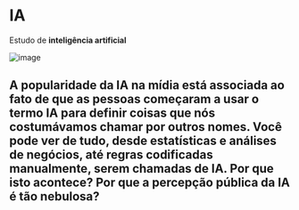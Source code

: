 # IA
 Estudo de **inteligência artificial**


 ![image](https://encrypted-tbn0.gstatic.com/images?q=tbn:ANd9GcSQ1wihF5887HUASX_VgJjRzv13VRQgzsZeMQ&usqp=CAU)
 

 ## A popularidade da IA na mídia está associada ao fato de que as pessoas começaram a usar o termo IA para definir coisas que nós costumávamos chamar por outros nomes. Você pode ver de tudo, desde estatísticas e análises de negócios, até regras codificadas manualmente, serem chamadas de IA. Por que isto acontece? Por que a percepção pública da IA é tão nebulosa?
